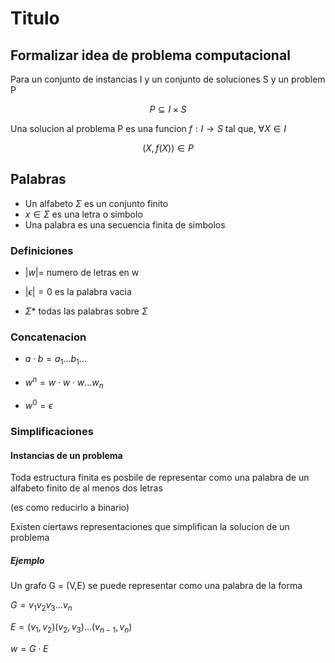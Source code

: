 # Titulo

## Formalizar idea de problema computacional

Para un conjunto de instancias I y un conjunto de soluciones S y un problem P

$$P \subseteq I \times S $$

Una solucion al problema P es una funcion $f: I \rightarrow S$ tal que, $\forall X \in I$

$$(X,f(X)) \in P$$

## Palabras
- Un alfabeto $\Sigma$ es un conjunto finito
- $x \in \Sigma$ es una letra o simbolo
- Una palabra es una secuencia finita de simbolos

### Definiciones
- $|w| =$ numero de letras en w

- $|\epsilon| = 0$ es la palabra vacia

- $\Sigma*$ todas las palabras sobre $\Sigma$

### Concatenacion

- $a \cdot b = a_1...b_1...$

- $w^n = w \cdot w \cdot w...w_n$

-  $w^0 = \epsilon$


### Simplificaciones

#### Instancias de un problema

Toda estructura finita es posbile de representar como una palabra de un alfabeto finito de al menos dos letras 

(es como reducirlo a binario)

Existen ciertaws representaciones que simplifican la solucion de un problema

##### Ejemplo
Un grafo G = (V,E) se puede representar como una palabra de la forma

$G = v_1v_2v_3...v_n$

$E = (v_1,v_2)(v_2,v_3)...(v_{n-1},v_n)$

$w = G \cdot E$




